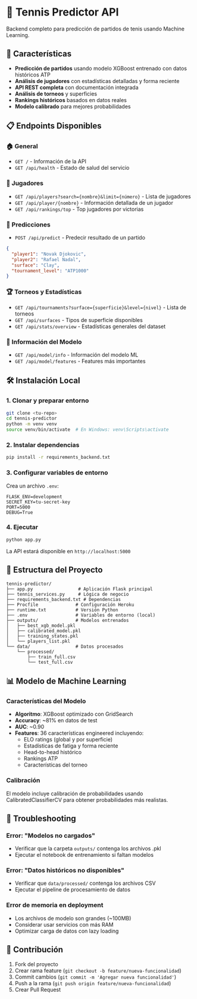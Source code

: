 # 🎾 Tennis Predictor API

Backend completo para predicción de partidos de tenis usando Machine Learning.

## 🚀 Características

- **Predicción de partidos** usando modelo XGBoost entrenado con datos históricos ATP
- **Análisis de jugadores** con estadísticas detalladas y forma reciente
- **API REST completa** con documentación integrada
- **Análisis de torneos** y superficies
- **Rankings históricos** basados en datos reales
- **Modelo calibrado** para mejores probabilidades

## 📋 Endpoints Disponibles

### 🏠 General
- `GET /` - Información de la API
- `GET /api/health` - Estado de salud del servicio

### 👥 Jugadores
- `GET /api/players?search={nombre}&limit={número}` - Lista de jugadores
- `GET /api/player/{nombre}` - Información detallada de un jugador
- `GET /api/rankings/top` - Top jugadores por victorias

### 🎯 Predicciones
- `POST /api/predict` - Predecir resultado de un partido

```json
{
  "player1": "Novak Djokovic",
  "player2": "Rafael Nadal", 
  "surface": "Clay",
  "tournament_level": "ATP1000"
}
```

### 🏆 Torneos y Estadísticas
- `GET /api/tournaments?surface={superficie}&level={nivel}` - Lista de torneos
- `GET /api/surfaces` - Tipos de superficie disponibles
- `GET /api/stats/overview` - Estadísticas generales del dataset

### 🤖 Información del Modelo
- `GET /api/model/info` - Información del modelo ML
- `GET /api/model/features` - Features más importantes

## 🛠️ Instalación Local

### 1. Clonar y preparar entorno
```bash
git clone <tu-repo>
cd tennis-predictor
python -m venv venv
source venv/bin/activate  # En Windows: venv\Scripts\activate
```

### 2. Instalar dependencias
```bash
pip install -r requirements_backend.txt
```

### 3. Configurar variables de entorno
Crea un archivo `.env`:
```
FLASK_ENV=development
SECRET_KEY=tu-secret-key
PORT=5000
DEBUG=True
```

### 4. Ejecutar
```bash
python app.py
```

La API estará disponible en `http://localhost:5000`



## 📁 Estructura del Proyecto

```
tennis-predictor/
├── app.py                 # Aplicación Flask principal
├── tennis_services.py     # Lógica de negocio
├── requirements_backend.txt # Dependencias
├── Procfile              # Configuración Heroku
├── runtime.txt           # Versión Python
├── .env                  # Variables de entorno (local)
├── outputs/              # Modelos entrenados
│   ├── best_xgb_model.pkl
│   ├── calibrated_model.pkl
│   ├── training_states.pkl
│   └── players_list.pkl
└── data/                 # Datos procesados
    └── processed/
        ├── train_full.csv
        └── test_full.csv
```



## 📊 Modelo de Machine Learning

### Características del Modelo
- **Algoritmo**: XGBoost optimizado con GridSearch
- **Accuracy**: ~81% en datos de test
- **AUC**: ~0.90
- **Features**: 36 características engineered incluyendo:
  - ELO ratings (global y por superficie)
  - Estadísticas de fatiga y forma reciente
  - Head-to-head histórico
  - Rankings ATP
  - Características del torneo

### Calibración
El modelo incluye calibración de probabilidades usando CalibratedClassifierCV para obtener probabilidades más realistas.

## 🐛 Troubleshooting

### Error: "Modelos no cargados"
- Verificar que la carpeta `outputs/` contenga los archivos .pkl
- Ejecutar el notebook de entrenamiento si faltan modelos

### Error: "Datos históricos no disponibles"  
- Verificar que `data/processed/` contenga los archivos CSV
- Ejecutar el pipeline de procesamiento de datos

### Error de memoria en deployment
- Los archivos de modelo son grandes (~100MB)
- Considerar usar servicios con más RAM
- Optimizar carga de datos con lazy loading

## 🤝 Contribución

1. Fork del proyecto
2. Crear rama feature (`git checkout -b feature/nueva-funcionalidad`)
3. Commit cambios (`git commit -m 'Agregar nueva funcionalidad'`)
4. Push a la rama (`git push origin feature/nueva-funcionalidad`)
5. Crear Pull Request



